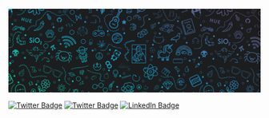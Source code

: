 <!-- BANNER-IMAGE:START -->
[![Ankit's GitHub Banner](./assets/bnr_1500x500.jpg)](https://twitter.com/asr15081947)
<!-- BANNER-IMAGE:END -->

<!-- BADGES:START -->
[![Twitter Badge](https://img.shields.io/github/followers/akat5uki?style=social)](https://github.com/akat5uki)
[![Twitter Badge](https://img.shields.io/badge/Twitter-Profile-informational?style=flat&logo=twitter&logoColor=white&color=1CA2F1)](https://twitter.com/asr15081947)
[![LinkedIn Badge](https://img.shields.io/badge/LinkedIn-Profile-informational?style=flat&logo=linkedin&logoColor=white&color=0D76A8)](www.linkedin.com/in/ansira/)
<!-- BADGES:END -->

<!-- BLOG-POST-LIST:START -->
<!-- BLOG-POST-LIST:END --> 
